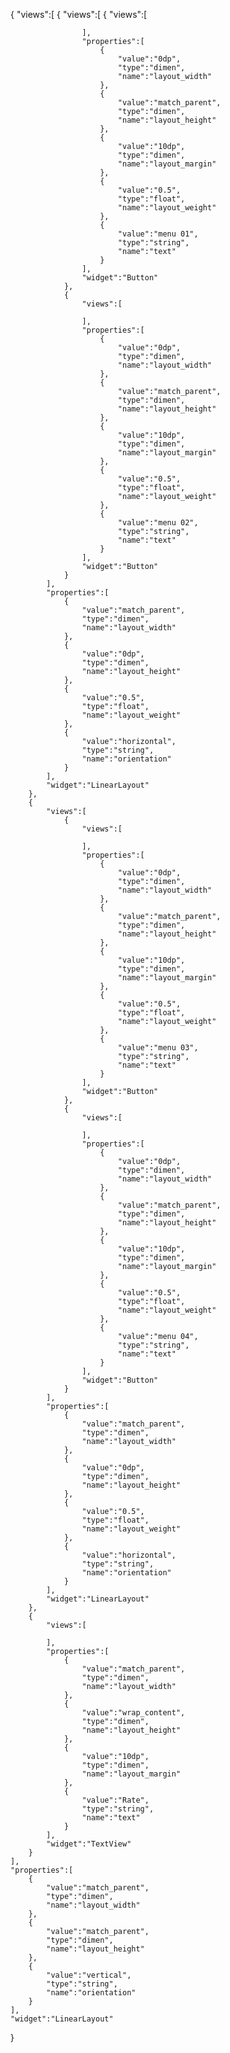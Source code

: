 {
    "views":[
        {
            "views":[
                {
                    "views":[

                    ],
                    "properties":[
                        {
                            "value":"0dp",
                            "type":"dimen",
                            "name":"layout_width"
                        },
                        {
                            "value":"match_parent",
                            "type":"dimen",
                            "name":"layout_height"
                        },
                        {
                            "value":"10dp",
                            "type":"dimen",
                            "name":"layout_margin"
                        },
                        {
                            "value":"0.5",
                            "type":"float",
                            "name":"layout_weight"
                        },
                        {
                            "value":"menu 01",
                            "type":"string",
                            "name":"text"
                        }
                    ],
                    "widget":"Button"
                },
                {
                    "views":[

                    ],
                    "properties":[
                        {
                            "value":"0dp",
                            "type":"dimen",
                            "name":"layout_width"
                        },
                        {
                            "value":"match_parent",
                            "type":"dimen",
                            "name":"layout_height"
                        },
                        {
                            "value":"10dp",
                            "type":"dimen",
                            "name":"layout_margin"
                        },
                        {
                            "value":"0.5",
                            "type":"float",
                            "name":"layout_weight"
                        },
                        {
                            "value":"menu 02",
                            "type":"string",
                            "name":"text"
                        }
                    ],
                    "widget":"Button"
                }
            ],
            "properties":[
                {
                    "value":"match_parent",
                    "type":"dimen",
                    "name":"layout_width"
                },
                {
                    "value":"0dp",
                    "type":"dimen",
                    "name":"layout_height"
                },
                {
                    "value":"0.5",
                    "type":"float",
                    "name":"layout_weight"
                },
                {
                    "value":"horizontal",
                    "type":"string",
                    "name":"orientation"
                }
            ],
            "widget":"LinearLayout"
        },
        {
            "views":[
                {
                    "views":[

                    ],
                    "properties":[
                        {
                            "value":"0dp",
                            "type":"dimen",
                            "name":"layout_width"
                        },
                        {
                            "value":"match_parent",
                            "type":"dimen",
                            "name":"layout_height"
                        },
                        {
                            "value":"10dp",
                            "type":"dimen",
                            "name":"layout_margin"
                        },
                        {
                            "value":"0.5",
                            "type":"float",
                            "name":"layout_weight"
                        },
                        {
                            "value":"menu 03",
                            "type":"string",
                            "name":"text"
                        }
                    ],
                    "widget":"Button"
                },
                {
                    "views":[

                    ],
                    "properties":[
                        {
                            "value":"0dp",
                            "type":"dimen",
                            "name":"layout_width"
                        },
                        {
                            "value":"match_parent",
                            "type":"dimen",
                            "name":"layout_height"
                        },
                        {
                            "value":"10dp",
                            "type":"dimen",
                            "name":"layout_margin"
                        },
                        {
                            "value":"0.5",
                            "type":"float",
                            "name":"layout_weight"
                        },
                        {
                            "value":"menu 04",
                            "type":"string",
                            "name":"text"
                        }
                    ],
                    "widget":"Button"
                }
            ],
            "properties":[
                {
                    "value":"match_parent",
                    "type":"dimen",
                    "name":"layout_width"
                },
                {
                    "value":"0dp",
                    "type":"dimen",
                    "name":"layout_height"
                },
                {
                    "value":"0.5",
                    "type":"float",
                    "name":"layout_weight"
                },
                {
                    "value":"horizontal",
                    "type":"string",
                    "name":"orientation"
                }
            ],
            "widget":"LinearLayout"
        },
        {
            "views":[

            ],
            "properties":[
                {
                    "value":"match_parent",
                    "type":"dimen",
                    "name":"layout_width"
                },
                {
                    "value":"wrap_content",
                    "type":"dimen",
                    "name":"layout_height"
                },
                {
                    "value":"10dp",
                    "type":"dimen",
                    "name":"layout_margin"
                },
                {
                    "value":"Rate",
                    "type":"string",
                    "name":"text"
                }
            ],
            "widget":"TextView"
        }
    ],
    "properties":[
        {
            "value":"match_parent",
            "type":"dimen",
            "name":"layout_width"
        },
        {
            "value":"match_parent",
            "type":"dimen",
            "name":"layout_height"
        },
        {
            "value":"vertical",
            "type":"string",
            "name":"orientation"
        }
    ],
    "widget":"LinearLayout"
}